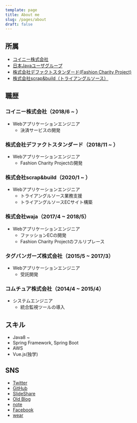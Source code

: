 ```yaml
---
template: page
title: About me
slug: /pages/about
draft: false
---
```

## 所属

* [コイニー株式会社](https://coiney.com/corp/about/)
* [日本Javaユーザグループ](http://www.java-users.jp/)
* [株式会社デファクトスタンダード(Fashion Charity Project)](https://www.waja.co.jp/fcp/)
* [株式会社scrap&build（トライアングルソース）](https://www.triangle-sauce.com/)

## 職歴
### コイニー株式会社（2018/6 ~ ）
- Webアプリケーションエンジニア
  - 決済サービスの開発

### 株式会社デファクトスタンダード（2018/11 ~ ）
- Webアプリケーションエンジニア
  - Fashion Charity Projectの開発

### 株式会社scrap&build（2020/1 ~ ）
- Webアプリケーションエンジニア
  - トライアングルソース業務支援
  - トライアングルソースECサイト構築

### 株式会社waja（2017/4 ~ 2018/5）
- Webアプリケーションエンジニア
  - ファッションECの開発
  - Fashion Charity Projectのフルリプレース
  
### タグバンガーズ株式会社（2015/5 ~ 2017/3）
- Webアプリケーションエンジニア
  - 受託開発

### コムチュア株式会社（2014/4 ~ 2015/4）
- システムエンジニア
  - 統合監視ツールの導入

## スキル

* Java8 ~
* Spring Framework, Spring Boot
* AWS
* Vue.js(独学)

## SNS

* [Twitter](https://twitter.com/b1a9idps)
* [GitHub](https://github.com/b1a9id)
* [SlideShare](https://www.slideshare.net/RyosukeUchitate)
* [Old Blog](https://uchi-fashion.hatenablog.com/)
* [note](https://note.com/b1a9idps)
* [Facebook](https://ja-jp.facebook.com/people/Ryosuke-Uchitate/100004147568068)
* [wear](http://wear.jp/blackid/)

